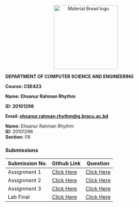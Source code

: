 <p align="center" style="margin-bottom: 0px !important;">
  <img width="200" src="https://upload.wikimedia.org/wikipedia/commons/thumb/1/1a/Brac_University_Logo.png/432px-Brac_University_Logo.png" alt="Material Bread logo" align="center">
</p>

**DEPARTMENT OF COMPUTER SCIENCE AND ENGINEERING**

**Course: CSE423**

**Name: Ehsanur Rahman Rhythm**

**ID: 20101298**

**Email: ehsanur.rahman.rhythm@g.bracu.ac.bd**

**Name:** Ehsanur Rahman Rhythm  
**ID:** 20101298  
**Section:** 09 

### Submissions

| **Submission No.** | Github Link | Question |
| ----------- | ----------- | ----------- |
| Assignment 1 | [Click Here](https://github.com/errhythm/CSE423Lab/tree/main/Lab%20Assignment%201) | [Click Here](https://github.com/errhythm/CSE423Lab/blob/main/Lab%20Assignment%201/Assignment%201.pdf) |
| Assignment 2 | [Click Here](https://github.com/errhythm/CSE423Lab/tree/main/Lab%20Assignment%202) | [Click Here](https://github.com/errhythm/CSE423Lab/blob/main/Lab%20Assignment%201/Assignment%201.pdf) |
| Assignment 3 | [Click Here](https://github.com/errhythm/CSE423Lab/tree/main/Lab%20Assignment%203) | [Click Here](https://github.com/errhythm/CSE423Lab/blob/main/Lab%20Assignment%201/Assignment%201.pdf) |
| Lab Final | [Click Here](https://github.com/errhythm/CSE423Lab/tree/main/Lab%20Final) | [Click Here](https://github.com/errhythm/CSE423Lab/blob/main/Lab%20Assignment%201/Assignment%201.pdf) |


